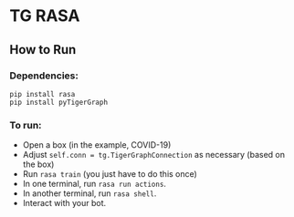 # TG RASA

## How to Run

### Dependencies:
```
pip install rasa
pip install pyTigerGraph
```

### To run:
- Open a box (in the example, COVID-19)
- Adjust `self.conn = tg.TigerGraphConnection` as necessary (based on the box)
- Run `rasa train` (you just have to do this once)
- In one terminal, run `rasa run actions`.
- In another terminal, run `rasa shell`.
- Interact with your bot.
